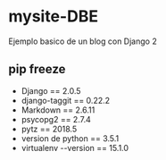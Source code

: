# mysite-DBE
Ejemplo basico de un blog con Django 2



## pip freeze
* Django == 2.0.5
* django-taggit == 0.22.2
* Markdown == 2.6.11
* psycopg2 == 2.7.4
* pytz == 2018.5
* version de python == 3.5.1
* virtualenv --version == 15.1.0
